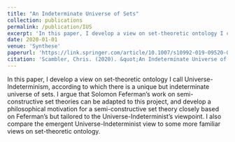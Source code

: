 ```yaml
---
title: "An Indeterminate Universe of Sets"
collection: publications
permalink: /publication/IUS
excerpt: 'In this paper, I develop a view on set-theoretic ontology I call Universe-Indeterminism, according to which there is a unique but indeterminate universe of sets. I argue that Solomon Feferman’s work on semi-constructive set theories can be adapted to this project, and develop a philosophical motivation for a semi-constructive set theory closely based on Feferman’s but tailored to the Universe-Indeterminist’s viewpoint. I also compare the emergent Universe-Indeterminist view to some more familiar views on set-theoretic ontology.'
date: 2020-01-01
venue: 'Synthese'
paperurl: 'https://link.springer.com/article/10.1007/s10992-019-09520-0'
citation: 'Scambler, Chris. (2020). &quot;An Indeterminate Universe of Sets.&quot; <i>Synthese</i>. 197, 545–573.'
---
```

In this paper, I develop a view on set-theoretic ontology I call Universe-Indeterminism, according to which there is a unique but indeterminate universe of sets. I argue that Solomon Feferman’s work on semi-constructive set theories can be adapted to this project, and develop a philosophical motivation for a semi-constructive set theory closely based on Feferman’s but tailored to the Universe-Indeterminist’s viewpoint. I also compare the emergent Universe-Indeterminist view to some more familiar views on set-theoretic ontology.